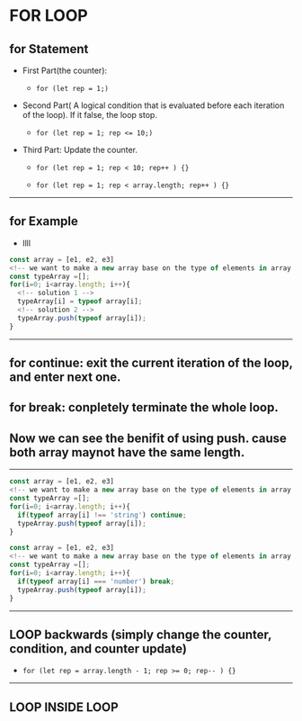 # FOR LOOP

## for Statement

- First Part(the counter):

  - `for (let rep = 1;)`

- Second Part( A logical condition that is evaluated before each iteration of the loop). If it false, the loop stop.

  - `for (let rep = 1; rep <= 10;)`

- Third Part: Update the counter.

  - `for (let rep = 1; rep < 10; rep++ ) {}`

  - `for (let rep = 1; rep < array.length; rep++ ) {}`

---

## for Example

- llll

```javascript
const array = [e1, e2, e3]
<!-- we want to make a new array base on the type of elements in array -->
const typeArray =[];
for(i=0; i<array.length; i++){
  <!-- solution 1 -->
  typeArray[i] = typeof array[i];
  <!-- solution 2 -->
  typeArray.push(typeof array[i]);
}
```

---

## for continue: exit the current iteration of the loop, and enter next one.

## for break: conpletely terminate the whole loop.

## Now we can see the benifit of using push. cause both array maynot have the same length.

---

```javascript
const array = [e1, e2, e3]
<!-- we want to make a new array base on the type of elements in array -->
const typeArray =[];
for(i=0; i<array.length; i++){
  if(typeof array[i] !== 'string') continue;
  typeArray.push(typeof array[i]);
}
```

```javascript
const array = [e1, e2, e3]
<!-- we want to make a new array base on the type of elements in array -->
const typeArray =[];
for(i=0; i<array.length; i++){
  if(typeof array[i] === 'number') break;
  typeArray.push(typeof array[i]);
}
```

---

## LOOP backwards (simply change the counter, condition, and counter update)

- `for (let rep = array.length - 1; rep >= 0; rep-- ) {}`

---

## LOOP INSIDE LOOP
